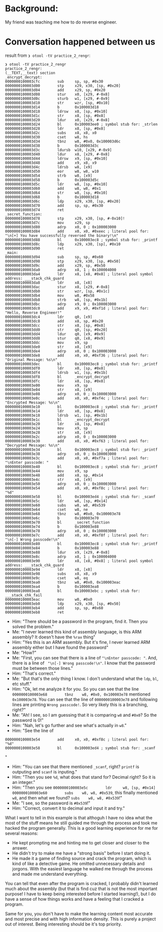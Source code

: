 # Background:
My friend was teaching me how to do reverse engineer.

# Conversation happened between us

result from `❯ otool -tV practice_2_rengr`:

```
❯ otool -tV practice_2_rengr
practice_2_rengr:
(__TEXT,__text) section
_encrypt_decrypt:
0000000100003cfc        sub     sp, sp, #0x30
0000000100003d00        stp     x29, x30, [sp, #0x20]
0000000100003d04        add     x29, sp, #0x20
0000000100003d08        stur    x0, [x29, #-0x8]
0000000100003d0c        sturb   w1, [x29, #-0x9]
0000000100003d10        str     wzr, [sp, #0x10]
0000000100003d14        b       0x100003d18
0000000100003d18        ldrsw   x8, [sp, #0x10]
0000000100003d1c        str     x8, [sp, #0x8]
0000000100003d20        ldur    x0, [x29, #-0x8]
0000000100003d24        bl      0x100003ee0 ; symbol stub for: _strlen
0000000100003d28        ldr     x8, [sp, #0x8]
0000000100003d2c        subs    x8, x8, x0
0000000100003d30        cset    w8, hs
0000000100003d34        tbnz    w8, #0x0, 0x100003d6c
0000000100003d38        b       0x100003d3c
0000000100003d3c        ldursb  w10, [x29, #-0x9]
0000000100003d40        ldur    x8, [x29, #-0x8]
0000000100003d44        ldrsw   x9, [sp, #0x10]
0000000100003d48        add     x9, x8, x9
0000000100003d4c        ldrsb   w8, [x9]
0000000100003d50        eor     w8, w8, w10
0000000100003d54        strb    w8, [x9]
0000000100003d58        b       0x100003d5c
0000000100003d5c        ldr     w8, [sp, #0x10]
0000000100003d60        add     w8, w8, #0x1
0000000100003d64        str     w8, [sp, #0x10]
0000000100003d68        b       0x100003d18
0000000100003d6c        ldp     x29, x30, [sp, #0x20]
0000000100003d70        add     sp, sp, #0x30
0000000100003d74        ret
_secret_function:
0000000100003d78        stp     x29, x30, [sp, #-0x10]!
0000000100003d7c        mov     x29, sp
0000000100003d80        adrp    x0, 0 ; 0x100003000
0000000100003d84        add     x0, x0, #0xeec ; literal pool for: "\n[+] You have successfully reversed the binary!\n"
0000000100003d88        bl      0x100003ec8 ; symbol stub for: _printf
0000000100003d8c        ldp     x29, x30, [sp], #0x10
0000000100003d90        ret
_main:
0000000100003d94        sub     sp, sp, #0x60
0000000100003d98        stp     x29, x30, [sp, #0x50]
0000000100003d9c        add     x29, sp, #0x50
0000000100003da0        adrp    x8, 1 ; 0x100004000
0000000100003da4        ldr     x8, [x8, #0x8] ; literal pool symbol address: ___stack_chk_guard
0000000100003da8        ldr     x8, [x8]
0000000100003dac        stur    x8, [x29, #-0x8]
0000000100003db0        str     wzr, [sp, #0x1c]
0000000100003db4        mov     w8, #0x58
0000000100003db8        strb    w8, [sp, #0x1b]
0000000100003dbc        adrp    x9, 0 ; 0x100003000
0000000100003dc0        add     x9, x9, #0xf1d ; literal pool for: "Hello, Reverse Engineer!"
0000000100003dc4        ldr     q0, [x9]
0000000100003dc8        add     x8, sp, #0x20
0000000100003dcc        str     x8, [sp, #0x8]
0000000100003dd0        str     q0, [sp, #0x20]
0000000100003dd4        ldur    q0, [x9, #0x9]
0000000100003dd8        stur    q0, [x8, #0x9]
0000000100003ddc        mov     x9, sp
0000000100003de0        str     x8, [x9]
0000000100003de4        adrp    x0, 0 ; 0x100003000
0000000100003de8        add     x0, x0, #0xf36 ; literal pool for: "Original Message: %s\n"
0000000100003dec        bl      0x100003ec8 ; symbol stub for: _printf
0000000100003df0        ldr     x0, [sp, #0x8]
0000000100003df4        ldrsb   w1, [sp, #0x1b]
0000000100003df8        bl      _encrypt_decrypt
0000000100003dfc        ldr     x8, [sp, #0x8]
0000000100003e00        mov     x9, sp
0000000100003e04        str     x8, [x9]
0000000100003e08        adrp    x0, 0 ; 0x100003000
0000000100003e0c        add     x0, x0, #0xf4c ; literal pool for: "Encrypted Message: %s\n"
0000000100003e10        bl      0x100003ec8 ; symbol stub for: _printf
0000000100003e14        ldr     x0, [sp, #0x8]
0000000100003e18        ldrsb   w1, [sp, #0x1b]
0000000100003e1c        bl      _encrypt_decrypt
0000000100003e20        ldr     x8, [sp, #0x8]
0000000100003e24        mov     x9, sp
0000000100003e28        str     x8, [x9]
0000000100003e2c        adrp    x0, 0 ; 0x100003000
0000000100003e30        add     x0, x0, #0xf63 ; literal pool for: "Decrypted Message: %s\n"
0000000100003e34        bl      0x100003ec8 ; symbol stub for: _printf
0000000100003e38        adrp    x0, 0 ; 0x100003000
0000000100003e3c        add     x0, x0, #0xf7a ; literal pool for: "\nEnter passcode: "
0000000100003e40        bl      0x100003ec8 ; symbol stub for: _printf
0000000100003e44        mov     x9, sp
0000000100003e48        add     x8, sp, #0x14
0000000100003e4c        str     x8, [x9]
0000000100003e50        adrp    x0, 0 ; 0x100003000
0000000100003e54        add     x0, x0, #0xf8c ; literal pool for: "%d"
0000000100003e58        bl      0x100003ed4 ; symbol stub for: _scanf
0000000100003e5c        ldr     w8, [sp, #0x14]
0000000100003e60        subs    w8, w8, #0x539
0000000100003e64        cset    w8, ne
0000000100003e68        tbnz    w8, #0x0, 0x100003e78
0000000100003e6c        b       0x100003e70
0000000100003e70        bl      _secret_function
0000000100003e74        b       0x100003e88
0000000100003e78        adrp    x0, 0 ; 0x100003000
0000000100003e7c        add     x0, x0, #0xf8f ; literal pool for: "\n[-] Wrong passcode!\n"
0000000100003e80        bl      0x100003ec8 ; symbol stub for: _printf
0000000100003e84        b       0x100003e88
0000000100003e88        ldur    x9, [x29, #-0x8]
0000000100003e8c        adrp    x8, 1 ; 0x100004000
0000000100003e90        ldr     x8, [x8, #0x8] ; literal pool symbol address: ___stack_chk_guard
0000000100003e94        ldr     x8, [x8]
0000000100003e98        subs    x8, x8, x9
0000000100003e9c        cset    w8, eq
0000000100003ea0        tbnz    w8, #0x0, 0x100003eac
0000000100003ea4        b       0x100003ea8
0000000100003ea8        bl      0x100003ebc ; symbol stub for: ___stack_chk_fail
0000000100003eac        mov     w0, #0x0
0000000100003eb0        ldp     x29, x30, [sp, #0x50]
0000000100003eb4        add     sp, sp, #0x60
0000000100003eb8        ret
```

- Him: "There should be a password in the program, find it. Then you solved the problem."
- Me: "I never learned this kind of assembly language, is this ARM assembly? It doesn't have the `%rax` thing"
- Him: "Yes this is an ARM assembly. But it's fine, I never learned ARM assembly either but I have found the password"
- Me: "How?"
- Me: "First, you can see that there is a line of `"\nEnter passcode: "`. And, there is a line of ` "\n[-] Wrong passcode!\n"`. I know that the password must be between those lines."
- Him: "That's correct."
- Me: "But that's the only thing I know. I don't understand what the `ldp`, `bl`, etc stuff."
- Him: "Ok, let me analyze it for you. So you can see that the line `0000000100003e68        tbnz    w8, #0x0, 0x100003e78` mentioned `0x100003e78`. You can see that the line of `0000000100003e78` and following lines are printing `Wrong passcode!`. So very likely this is a branching, right?"
- Me: "Ah! I see, so I am guessing that it is comparing `w8` and `#0x0`? So the password is 0!"
- Him: "Nah, let's go further and see what's actually in `w8`."
- Him: "See the line of 
```
0000000100003e54        add     x0, x0, #0xf8c ; literal pool for: "%d"
0000000100003e58        bl      0x100003ed4 ; symbol stub for: _scanf
```
"
- Him: "You can see that there mentioned `_scanf`, right? `printf` is outputing and `scanf` is inputing."
- Him: "Then you see `%d`, what does that stand for? Decimal right? So it is an integer."
- Him: "Then you see `0000000100003e5c        ldr     w8, [sp, #0x14]
0000000100003e60        subs    w8, w8, #0x539`, this finally mentioned `w8`, and then what we found? `subs    w8, w8, #0x539`!"
- Me: "I see, so the password is `#0x539`!"
- Him: "Correct, convert it to decimal and input it and try."

What I want to tell in this example is that althoguh I have no idea what the most of the stuff means he still guided me through the process and took me hacked the program generally. This is a good learning experience for me for several reasons:

- He kept prompting me and hinting me to get closer and closer to the answer.
- He didn't try to make me have a "strong basis" before I start doing it. 
- He made it a game of finding source and crack the program, which is kind of like a detective game. He omitted unnecessary details and jorgons. With the easiest language he walked me through the process and made me understand everything. 

You can tell that even after the program is cracked, I probably didn't learned much about the assembly (but that is find cuz that is not the most important purpose! I have to keep being interested before I started learning!), but I do have a sense of how things works and have a feeling that I cracked a program. 

Same for you, you don't have to make the learning content most accurate and most precise and with high information density. This is purely a project out of interest. Being interesting should be it's top priority.